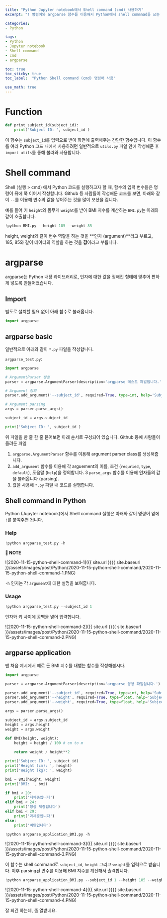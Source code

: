 ```yaml
---
title: "Python Jupyter notebook에서 Shell command (cmd) 사용하기"
excerpt: "! 명령어와 argparse 함수를 이용해서 Python에서 shell commnad를 쓰는 법을 정리해봅니다"

categories:
- Python

tags:
- Python
- Jupyter notebook
- Shell command
- cmd
- argparse

toc: true
toc_sticky: true
toc_label:  "Python Shell command (cmd) 명령어 사용"

use_math: true
---
```


# Function

```python
def print_subject_id(subject_id):
    print('Subject ID: ', subject_id )
```

이 함수는 `subject_id`를 입력으로 받아 화면에 출력해주는 간단한 함수입니다. 이 함수를 여러 Python 코드 내에서 사용하려면 일반적으로 `utils.py` 파일 안에 작성해준 후 `import utils`를 통해 불러와 사용합니다.

# Shell command

Shell (실행 > cmd) 에서 Python 코드를 실행하고자 할 때, 함수의 입력 변수들은 명령어 뒤에 쭉 이어서 작성합니다. Github 등 사람들이 작성해둔 코드를 보면, 아래와 같이 `--`를 이용해 변수의 값을 넣어주는 것을 많이 보셨을 겁니다.

예를 들어 키 `height`와 몸무게 `weight`를 받아 BMI 지수를 계산하는 `BMI.py`는 아래와 같이 호출합니다.

```python
!python BMI.py --height 185 --weight 85
```

height, weight와 같이 변수 역할을 하는 것을 **인자 (argument)**라고 부르고, 185, 85와 같이 데이터의 역할을 하는 것을 **값**이라고 부릅니다. 

# argparse
argparse는 Python 내장 라이브러리로, 인자에 대한 값을 정해진 형태에 맞추어 편하게 넣도록 만들어졌습니다.

## Import

별도로 설치할 필요 없이 아래 함수로 불러옵니다.

```python
import argparse
```

## argparse basic

일반적으로 아래와 같이 `*.py` 파일을 작성합니다.

 `argparse_test.py`:
```python
import argparse

# ArgumentParser 생성
parser = argparse.ArgumentParser(description='argparse 테스트 파일입니다.')

# Argument 정의
parser.add_argument('--subject_id', required=True, type=int, help='Subject ID를 입력하세요 (int)')

# Argument parsing
args = parser.parse_args()

subject_id = args.subject_id

print('Subject ID: ', subject_id )
```

위 파일을 한 줄 한 줄 뜯어보면 아래 순서로 구성되어 있습니다. Github 등에 사람들이 올려둔 파일

1. `argparse.ArgumentParser` 함수를 이용해 argument parser class를 생성해줍니다.
2. `add_argument` 함수를 이용해 각 arguement의 이름, 조건 (`requried`, `type`, `default`), 도움말 (`help`)을 정의합니다.
3  `parse_args` 함수를 이용해 인자들의 값을 불러옵니다 (parsing).
4. 값을 사용해 `*.py` 파일 내 코드를 실행합니다.

## Shell command in Python

Python (Jupyter notebook)에서 Shell command 실행은 아래와 같이 명령어 앞에 `!`를 붙여주면 됩니다.

### Help

```python
!python argparse_test.py -h
```

**📌 NOTE**

![2020-11-15-python-shell-command-1]({{ site.url }}{{ site.baseurl }}/assets/images/post/Python/2020-11-15-python-shell-command/2020-11-15-python-shell-command-1.PNG)

 `-h` 인자는 각 `argument`에 대한 설명을 보여줍니다.

### Usage
```python
!python argparse_test.py --subject_id 1
```
인자와 키 사이에 공백을 넣어 입력합니다.

![2020-11-15-python-shell-command-2]({{ site.url }}{{ site.baseurl }}/assets/images/post/Python/2020-11-15-python-shell-command/2020-11-15-python-shell-command-2.PNG)

## argparse application

맨 처음 예시에서 예로 든 BMI 지수를 내뱉는 함수를 작성해봅시다.

```python
import argparse

parser = argparse.ArgumentParser(description='argparse 응용 파일입니다.')

parser.add_argument('--subject_id', required=True, type=int, help='Subject ID를 입력하세요 (int)')
parser.add_argument('--height', required=True, type=float, help='Subject의 height (cm)를 입력하세요 (float)')
parser.add_argument('--weight', required=True, type=float, help='Subject의 weight (kg)를 입력하세요 (float)')

args = parser.parse_args()

subject_id = args.subject_id
height = args.height
weight = args.weight

def BMI(height, weight):
    height = height / 100 # cm to m
    
    return weight / height**2

print('Subject ID: ', subject_id)
print('Height (cm): ', height)
print('Weight (kg): ', weight)

bmi = BMI(height, weight)
print('BMI: ', bmi)

if bmi < 20:
    print('저체중입니다')
elif bmi < 24:
    print('정상 체중입니다')
elif bmi < 29:
    print('과체중입니다')    
else:
    print('비만입니다')   
```

```python
!python argparse_application_BMI.py -h
```

![2020-11-15-python-shell-command-3]({{ site.url }}{{ site.baseurl }}/assets/images/post/Python/2020-11-15-python-shell-command/2020-11-15-python-shell-command-3.PNG)

이 함수는 shell command로 `subject_id`, `height` 그리고 `weight`를 입력으로 받습니다. 이후 parsing된 변수를 이용해 BMI 지수를 계산해서 출력합니다.

```python
!python argparse_application_BMI.py --subject_id 1 --height 185 --weight 87
```

![2020-11-15-python-shell-command-4]({{ site.url }}{{ site.baseurl }}/assets/images/post/Python/2020-11-15-python-shell-command/2020-11-15-python-shell-command-4.PNG)

잘 되긴 하는데, 좀 열받네요.
